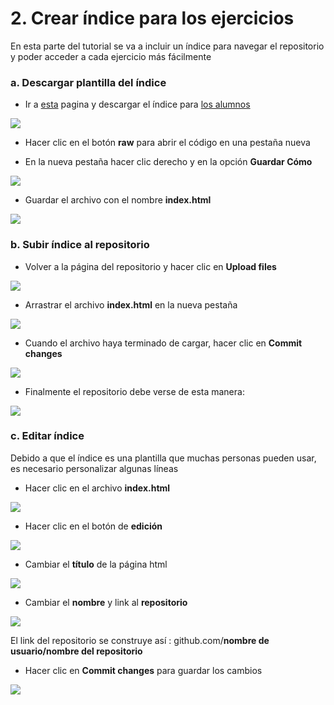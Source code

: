 # 2. Crear índice para los ejercicios

En esta parte del tutorial se va a incluir un índice para navegar el repositorio y poder acceder a cada ejercicio más fácilmente

### **a. Descargar plantilla del índice**

* Ir a [esta](https://github.com/disenoMediosInteractivos/Tutoriales/tree/master/indices) pagina y descargar el índice para [los alumnos](https://github.com/disenoMediosInteractivos/Tutoriales/blob/master/indices/indice_alumnos.html)

![](../.gitbook/assets/indice-77.png)

* Hacer clic en el botón **raw** para abrir el código en una pestaña nueva



* En la nueva pestaña hacer clic derecho y en la opción **Guardar Cómo**

![](../.gitbook/assets/indice-79.png)

* Guardar el archivo con el nombre **index.html**

![](../.gitbook/assets/indice-76.png)



### b. Subir índice al repositorio

* Volver a la página del repositorio y hacer clic en **Upload files**

![](../.gitbook/assets/indice-80.png)

* Arrastrar el archivo **index.html** en la nueva pestaña

![](../.gitbook/assets/indice-81.png)

* Cuando el archivo haya terminado de cargar, hacer clic en **Commit changes**

![](../.gitbook/assets/indice-82.png)

* Finalmente el repositorio debe verse de esta manera:

![](../.gitbook/assets/indice-83.png)

### c. Editar índice

Debido a que el índice es una plantilla que muchas personas pueden usar, es necesario personalizar algunas líneas

* Hacer clic en el archivo **index.html**

![](../.gitbook/assets/indice-83%20%281%29.png)

* Hacer clic en el botón de **edición**

![](../.gitbook/assets/indice-88.png)

* Cambiar el **título** de la página html

![](../.gitbook/assets/indice-89.png)

* Cambiar el **nombre** y link al **repositorio**

![](../.gitbook/assets/indice-86.png)

El link del repositorio se construye así : github.com/**nombre de usuario/nombre del repositorio**

* Hacer clic en **Commit changes** para guardar los cambios

![](../.gitbook/assets/indice-84.png)

